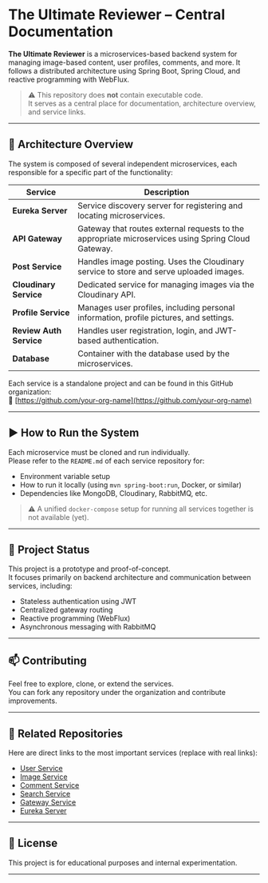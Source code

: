 # The Ultimate Reviewer – Central Documentation

**The Ultimate Reviewer** is a microservices-based backend system for managing image-based content, user profiles, comments, and more. It follows a distributed architecture using Spring Boot, Spring Cloud, and reactive programming with WebFlux.

> ⚠️ This repository does **not** contain executable code.  
> It serves as a central place for documentation, architecture overview, and service links.

---

## 🧱 Architecture Overview

The system is composed of several independent microservices, each responsible for a specific part of the functionality:

| **Service**         | **Description** |
|---------------------|-----------------|
| **Eureka Server**   | Service discovery server for registering and locating microservices. |
| **API Gateway**     | Gateway that routes external requests to the appropriate microservices using Spring Cloud Gateway. |
| **Post Service**    | Handles image posting. Uses the Cloudinary service to store and serve uploaded images. |
| **Cloudinary Service** | Dedicated service for managing images via the Cloudinary API. |
| **Profile Service** | Manages user profiles, including personal information, profile pictures, and settings. |
| **Review Auth Service** | Handles user registration, login, and JWT-based authentication. |
| **Database**        | Container with the database used by the microservices. |



Each service is a standalone project and can be found in this GitHub organization:  
🔗 [https://github.com/your-org-name](https://github.com/your-org-name)

---

## ▶️ How to Run the System

Each microservice must be cloned and run individually.  
Please refer to the `README.md` of each service repository for:

- Environment variable setup
- How to run it locally (using `mvn spring-boot:run`, Docker, or similar)
- Dependencies like MongoDB, Cloudinary, RabbitMQ, etc.

> ⚠️ A unified `docker-compose` setup for running all services together is not available (yet).

---

## 🌱 Project Status

This project is a prototype and proof-of-concept.  
It focuses primarily on backend architecture and communication between services, including:

- Stateless authentication using JWT
- Centralized gateway routing
- Reactive programming (WebFlux)
- Asynchronous messaging with RabbitMQ

---

## 📫 Contributing

Feel free to explore, clone, or extend the services.  
You can fork any repository under the organization and contribute improvements.

---

## 📎 Related Repositories

Here are direct links to the most important services (replace with real links):

- [User Service](https://github.com/your-org-name/user-service)
- [Image Service](https://github.com/your-org-name/image-service)
- [Comment Service](https://github.com/your-org-name/comment-service)
- [Search Service](https://github.com/your-org-name/search-service)
- [Gateway Service](https://github.com/your-org-name/gateway-service)
- [Eureka Server](https://github.com/your-org-name/eureka-server)

---

## 📘 License

This project is for educational purposes and internal experimentation.

---

